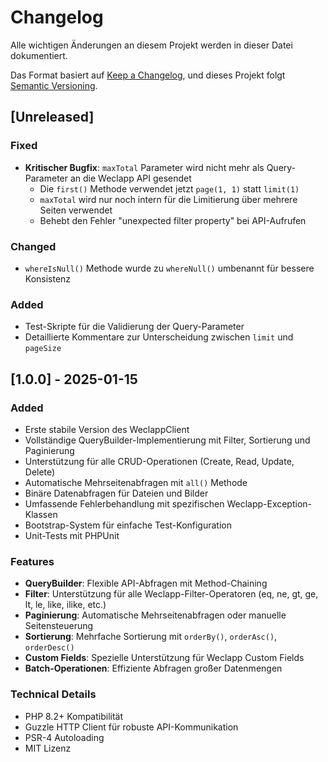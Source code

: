 # Changelog

Alle wichtigen Änderungen an diesem Projekt werden in dieser Datei dokumentiert.

Das Format basiert auf [Keep a Changelog](https://keepachangelog.com/de/1.0.0/),
und dieses Projekt folgt [Semantic Versioning](https://semver.org/spec/v2.0.0.html).

## [Unreleased]

### Fixed
- **Kritischer Bugfix**: `maxTotal` Parameter wird nicht mehr als Query-Parameter an die Weclapp API gesendet
  - Die `first()` Methode verwendet jetzt `page(1, 1)` statt `limit(1)`
  - `maxTotal` wird nur noch intern für die Limitierung über mehrere Seiten verwendet
  - Behebt den Fehler "unexpected filter property" bei API-Aufrufen

### Changed
- `whereIsNull()` Methode wurde zu `whereNull()` umbenannt für bessere Konsistenz

### Added
- Test-Skripte für die Validierung der Query-Parameter
- Detaillierte Kommentare zur Unterscheidung zwischen `limit` und `pageSize`

## [1.0.0] - 2025-01-15

### Added
- Erste stabile Version des WeclappClient
- Vollständige QueryBuilder-Implementierung mit Filter, Sortierung und Paginierung
- Unterstützung für alle CRUD-Operationen (Create, Read, Update, Delete)
- Automatische Mehrseitenabfragen mit `all()` Methode
- Binäre Datenabfragen für Dateien und Bilder
- Umfassende Fehlerbehandlung mit spezifischen Weclapp-Exception-Klassen
- Bootstrap-System für einfache Test-Konfiguration
- Unit-Tests mit PHPUnit

### Features
- **QueryBuilder**: Flexible API-Abfragen mit Method-Chaining
- **Filter**: Unterstützung für alle Weclapp-Filter-Operatoren (eq, ne, gt, ge, lt, le, like, ilike, etc.)
- **Paginierung**: Automatische Mehrseitenabfragen oder manuelle Seitensteuerung
- **Sortierung**: Mehrfache Sortierung mit `orderBy()`, `orderAsc()`, `orderDesc()`
- **Custom Fields**: Spezielle Unterstützung für Weclapp Custom Fields
- **Batch-Operationen**: Effiziente Abfragen großer Datenmengen

### Technical Details
- PHP 8.2+ Kompatibilität
- Guzzle HTTP Client für robuste API-Kommunikation
- PSR-4 Autoloading
- MIT Lizenz
